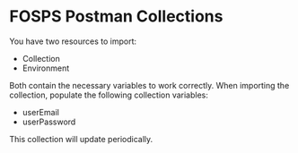 # FOSPS Postman Collections

You have two resources to import:
- Collection
- Environment

Both contain the necessary variables to work correctly. When importing the collection, populate the following collection variables:
- userEmail
- userPassword

This collection will update periodically.